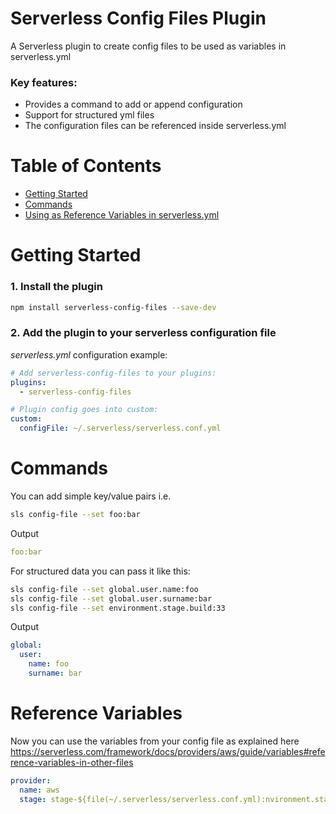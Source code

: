 Serverless Config Files Plugin
=======

A Serverless plugin to create config files to be used as variables in serverless.yml

### Key features:

- Provides a command to add or append configuration
- Support for structured yml files
- The configuration files can be referenced inside serverless.yml

# Table of Contents

- [Getting Started](#getting-started)
- [Commands](#commands)
- [Using as Reference Variables in serverless.yml](#reference-variables)

# Getting Started

### 1. Install the plugin

```sh
npm install serverless-config-files --save-dev
```

### 2. Add the plugin to your serverless configuration file

*serverless.yml* configuration example:

```yaml
# Add serverless-config-files to your plugins:
plugins:
  - serverless-config-files

# Plugin config goes into custom:
custom:
  configFile: ~/.serverless/serverless.conf.yml
```

# Commands

You can add simple key/value pairs i.e.
```bash
sls config-file --set foo:bar
```

Output
```yaml
foo:bar
```

For structured data you can pass it like this:
```bash
sls config-file --set global.user.name:foo
sls config-file --set global.user.surname:bar
sls config-file --set environment.stage.build:33
```

Output
```yaml
global:
  user:
    name: foo
    surname: bar
```

# Reference Variables
Now you can use the variables from your config file as explained here <https://serverless.com/framework/docs/providers/aws/guide/variables#reference-variables-in-other-files>

```yaml
provider:
  name: aws
  stage: stage-${file(~/.serverless/serverless.conf.yml):nvironment.stage.build}
```
